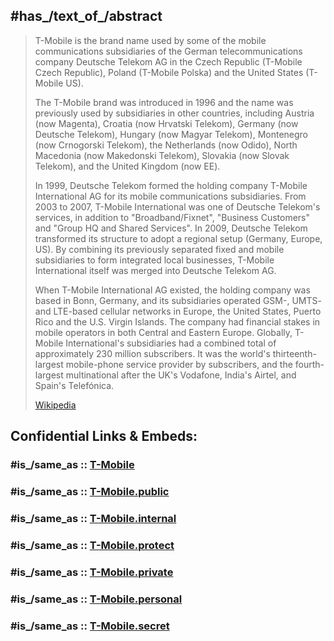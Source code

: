 

## #has_/text_of_/abstract 

> T-Mobile is the brand name used by some of the mobile communications subsidiaries of the German telecommunications company Deutsche Telekom AG in the Czech Republic (T-Mobile Czech Republic), Poland (T-Mobile Polska) and the United States (T-Mobile US).
>
> The T-Mobile brand was introduced in 1996 and the name was previously used by subsidiaries in other countries, including Austria (now Magenta), Croatia (now Hrvatski Telekom), Germany (now Deutsche Telekom), Hungary (now Magyar Telekom), Montenegro (now Crnogorski Telekom), the Netherlands (now Odido), North Macedonia (now Makedonski Telekom), Slovakia (now Slovak Telekom), and the United Kingdom (now EE).
>
> In 1999, Deutsche Telekom formed the holding company T-Mobile International AG for its mobile communications subsidiaries. From 2003 to 2007, T-Mobile International was one of Deutsche Telekom's services, in addition to "Broadband/Fixnet", "Business Customers" and "Group HQ and Shared Services". In 2009, Deutsche Telekom transformed its structure to adopt a regional setup (Germany, Europe, US). By combining its previously separated fixed and mobile subsidiaries to form integrated local businesses, T-Mobile International itself was merged into Deutsche Telekom AG.
>
> When T-Mobile International AG existed, the holding company was based in Bonn, Germany, and its subsidiaries operated GSM-, UMTS- and LTE-based cellular networks in Europe, the United States, Puerto Rico and the U.S. Virgin Islands. The company had financial stakes in mobile operators in both Central and Eastern Europe. Globally, T-Mobile International's subsidiaries had a combined total of approximately 230 million subscribers. It was the world's thirteenth-largest mobile-phone service provider by subscribers, and the fourth-largest multinational after the UK's Vodafone, India's Airtel, and Spain's Telefónica.
>
> [Wikipedia](https://en.wikipedia.org/wiki/T-Mobile%20(brand)) 


## Confidential Links & Embeds: 

### #is_/same_as :: [T-Mobile](T-Mobile.md) 

### #is_/same_as :: [T-Mobile.public](/_public/Society/Economics/Business/Business-Entity/IT~Company/ISP(Internet-Service_provider)/T-Mobile.public.md) 

### #is_/same_as :: [T-Mobile.internal](/_internal/Society/Economics/Business/Business-Entity/IT~Company/ISP(Internet-Service_provider)/T-Mobile.internal.md) 

### #is_/same_as :: [T-Mobile.protect](/_protect/Society/Economics/Business/Business-Entity/IT~Company/ISP(Internet-Service_provider)/T-Mobile.protect.md) 

### #is_/same_as :: [T-Mobile.private](/_private/Society/Economics/Business/Business-Entity/IT~Company/ISP(Internet-Service_provider)/T-Mobile.private.md) 

### #is_/same_as :: [T-Mobile.personal](/_personal/Society/Economics/Business/Business-Entity/IT~Company/ISP(Internet-Service_provider)/T-Mobile.personal.md) 

### #is_/same_as :: [T-Mobile.secret](/_secret/Society/Economics/Business/Business-Entity/IT~Company/ISP(Internet-Service_provider)/T-Mobile.secret.md)

